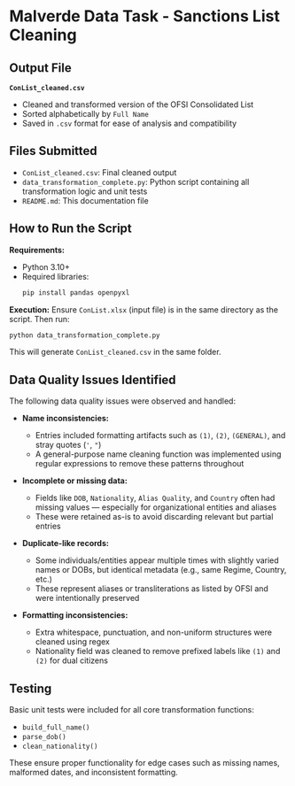 # Malverde Data Task - Sanctions List Cleaning

## Output File
**`ConList_cleaned.csv`**
- Cleaned and transformed version of the OFSI Consolidated List
- Sorted alphabetically by `Full Name`
- Saved in `.csv` format for ease of analysis and compatibility

## Files Submitted
- `ConList_cleaned.csv`: Final cleaned output
- `data_transformation_complete.py`: Python script containing all transformation logic and unit tests
- `README.md`: This documentation file

## How to Run the Script
**Requirements:**
- Python 3.10+
- Required libraries:
  ```bash
  pip install pandas openpyxl
  ```

**Execution:**
Ensure `ConList.xlsx` (input file) is in the same directory as the script. Then run:
```bash
python data_transformation_complete.py
```
This will generate `ConList_cleaned.csv` in the same folder.

## Data Quality Issues Identified
The following data quality issues were observed and handled:

- **Name inconsistencies:**
  - Entries included formatting artifacts such as `(1)`, `(2)`, `(GENERAL)`, and stray quotes (`'`, `"`)
  - A general-purpose name cleaning function was implemented using regular expressions to remove these patterns throughout

- **Incomplete or missing data:**
  - Fields like `DOB`, `Nationality`, `Alias Quality`, and `Country` often had missing values — especially for organizational entities and aliases
  - These were retained as-is to avoid discarding relevant but partial entries

- **Duplicate-like records:**
  - Some individuals/entities appear multiple times with slightly varied names or DOBs, but identical metadata (e.g., same Regime, Country, etc.)
  - These represent aliases or transliterations as listed by OFSI and were intentionally preserved

- **Formatting inconsistencies:**
  - Extra whitespace, punctuation, and non-uniform structures were cleaned using regex
  - Nationality field was cleaned to remove prefixed labels like `(1)` and `(2)` for dual citizens

## Testing
Basic unit tests were included for all core transformation functions:
- `build_full_name()`
- `parse_dob()`
- `clean_nationality()`

These ensure proper functionality for edge cases such as missing names, malformed dates, and inconsistent formatting.

